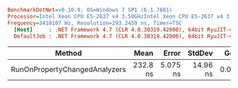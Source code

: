 ``` ini

BenchmarkDotNet=v0.10.9, OS=Windows 7 SP1 (6.1.7601)
Processor=Intel Xeon CPU E5-2637 v4 3.50GHzIntel Xeon CPU E5-2637 v4 3.50GHz, ProcessorCount=16
Frequency=3410107 Hz, Resolution=293.2459 ns, Timer=TSC
  [Host]     : .NET Framework 4.7 (CLR 4.0.30319.42000), 64bit RyuJIT-v4.7.2116.0
  DefaultJob : .NET Framework 4.7 (CLR 4.0.30319.42000), 64bit RyuJIT-v4.7.2116.0


```
 |                        Method |     Mean |    Error |   StdDev |  Gen 0 | Allocated |
 |------------------------------ |---------:|---------:|---------:|-------:|----------:|
 | RunOnPropertyChangedAnalyzers | 232.8 ns | 5.075 ns | 14.96 ns | 0.0699 |     440 B |

